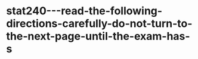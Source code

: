# stat240---read-the-following-directions-carefully-do-not-turn-to-the-next-page-until-the-exam-has-s